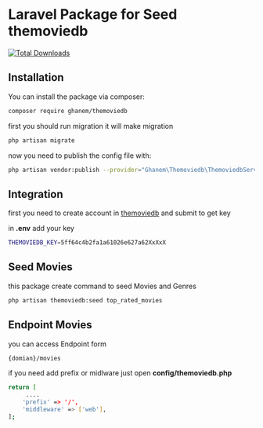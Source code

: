 # Laravel Package for Seed themoviedb


[![Total Downloads](https://img.shields.io/packagist/dt/ghanem/themoviedb.svg?style=flat-square)](https://packagist.org/packages/ghanem/themoviedb)
## Installation

You can install the package via composer:

```bash
composer require ghanem/themoviedb
```

first you should run migration it will make migration
```bash
php artisan migrate
```

now you need to publish the config file with:
```bash
php artisan vendor:publish --provider="Ghanem\Themoviedb\ThemoviedbServiceProvider" --tag="config"
```

## Integration

first you need to create account in [themoviedb](https://www.themoviedb.org/) and submit to get key

in **.env** add your key
```bash
THEMOVIEDB_KEY=5ff64c4b2fa1a61026e627a62XxXxX
```

## Seed Movies

this package create command to seed Movies and Genres
```bash
php artisan themoviedb:seed top_rated_movies
```

## Endpoint Movies

you can access Endpoint form 
```bash
{domian}/movies
```
if you need add prefix or midlware just open **config/themoviedb.php**
```bash
return [
     ....
    'prefix' => '/',
    'middleware' => ['web'],
];
```
